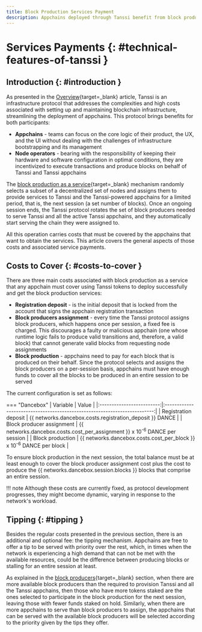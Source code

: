 ```yaml
---
title: Block Production Services Payment
description: Appchains deployed through Tanssi benefit from block production services provided by a set of node operators, who are compensated through staking rewards.
---
```


# Services Payments {: #technical-features-of-tanssi }

## Introduction {: #introduction }

As presented in the [Overview](/learn/tanssi/overview/){target=\_blank} article, Tanssi is an infrastructure protocol that addresses the complexities and high costs associated with setting up and maintaining blockchain infrastructure, streamlining the deployment of appchains. This protocol brings benefits for both participants:

- **Appchains** - teams can focus on the core logic of their product, the UX, and the UI without dealing with the challenges of infrastructure bootstrapping and its management
- **Node operators** - bearing with the responsibility of keeping their hardware and software configuration in optimal conditions, they are incentivized to execute transactions and produce blocks on behalf of Tanssi and Tanssi appchains

The [block production as a service](/learn/tanssi/technical-features/#block-production-as-a-service){target=\_blank} mechanism randomly selects a subset of a decentralized set of nodes and assigns them to provide services to Tanssi and the Tanssi-powered appchains for a limited period, that is, the next session (a set number of blocks). Once an ongoing session ends, the Tanssi protocol rotates the set of block producers needed to serve Tanssi and all the active Tanssi appchains, and they automatically start serving the chain they were assigned to.

All this operation carries costs that must be covered by the appchains that want to obtain the services. This article covers the general aspects of those costs and associated service payments.

## Costs to Cover  {: #costs-to-cover }

There are three main costs associated with block production as a service that any appchain must cover using Tanssi tokens to deploy successfully and get the block production services:

- **Registration deposit** - is the initial deposit that is locked from the account that signs the appchain registration transaction
- **Block producers assignment** - every time the Tanssi protocol assigns block producers, which happens once per session, a fixed fee is charged. This discourages a faulty or malicious appchain (one whose runtime logic fails to produce valid transitions and, therefore, a valid block) that cannot generate valid blocks from requesting node assignments 
- **Block production** - appchains need to pay for each block that is produced on their behalf. Since the protocol selects and assigns the block producers on a per-session basis, appchains must have enough funds to cover all the blocks to be produced in an entire session to be served

The current configuration is set as follows:

=== "Dancebox"
    |         Variable          |                                   Value                                   |
    |:-------------------------:|:-------------------------------------------------------------------------:|
    |   Registration deposit    |         {{ networks.dancebox.costs.registration_deposit }} DANCE          |
    | Block producer assignment | {{ networks.dancebox.costs.cost_per_assignment }} x 10<sup>-6</sup> DANCE per session |
    |     Block production      |    {{ networks.dancebox.costs.cost_per_block }} x 10<sup>-6</sup> DANCE per block     |

To ensure block production in the next session, the total balance must be at least enough to cover the block producer assignment cost plus the cost to produce the {{ networks.dancebox.session.blocks }} blocks that comprise an entire session.

!!! note
    Although these costs are currently fixed, as protocol development progresses, they might become dynamic, varying in response to the network's workload.

## Tipping {: #tipping }

Besides the regular costs presented in the previous section, there is an additional and optional fee: the tipping mechanism. Appchains are free to offer a tip to be served with priority over the rest, which, in times when the network is experiencing a high demand that can not be met with the available resources, could be the difference between producing blocks or stalling for an entire session at least.  

As explained in the [block producers](/block-producers/onboarding/account-setup/#verify){target=\_blank} section, when there are more available block producers than the required to provision Tanssi and all the Tanssi appchains, then those who have more tokens staked are the ones selected to participate in the block production for the next session, leaving those with fewer funds staked on hold. Similarly, when there are more appchains to serve than block producers to assign, the appchains that can be served with the available block producers will be selected according to the priority given by the tips they offer.